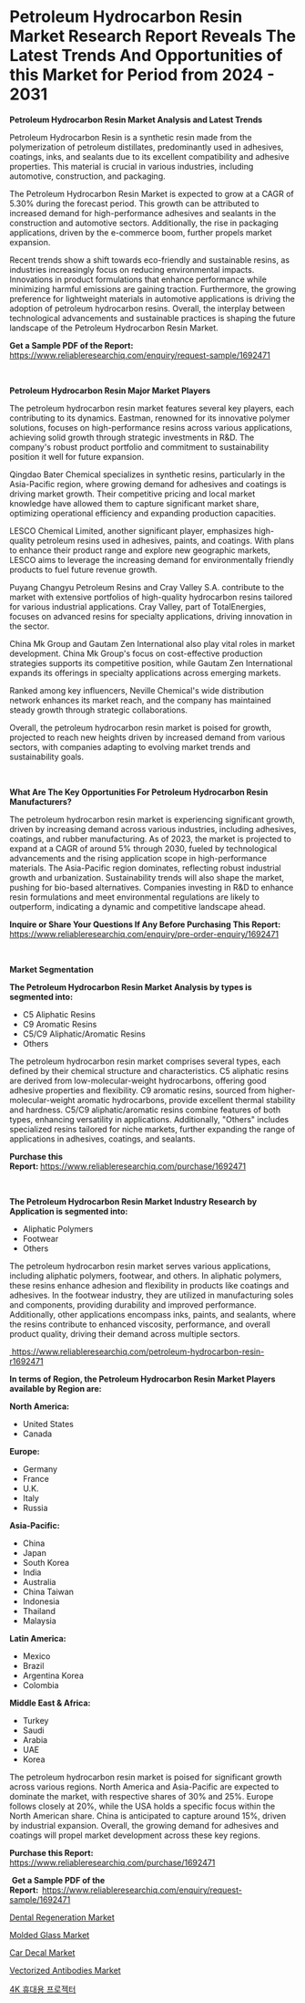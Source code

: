 <p><h1>Petroleum Hydrocarbon Resin Market Research Report Reveals The Latest Trends And Opportunities of this Market for Period from 2024 - 2031</h1></p><p><strong>Petroleum Hydrocarbon Resin Market Analysis and Latest Trends</strong></p>
<p><p>Petroleum Hydrocarbon Resin is a synthetic resin made from the polymerization of petroleum distillates, predominantly used in adhesives, coatings, inks, and sealants due to its excellent compatibility and adhesive properties. This material is crucial in various industries, including automotive, construction, and packaging.</p><p>The Petroleum Hydrocarbon Resin Market is expected to grow at a CAGR of 5.30% during the forecast period. This growth can be attributed to increased demand for high-performance adhesives and sealants in the construction and automotive sectors. Additionally, the rise in packaging applications, driven by the e-commerce boom, further propels market expansion. </p><p>Recent trends show a shift towards eco-friendly and sustainable resins, as industries increasingly focus on reducing environmental impacts. Innovations in product formulations that enhance performance while minimizing harmful emissions are gaining traction. Furthermore, the growing preference for lightweight materials in automotive applications is driving the adoption of petroleum hydrocarbon resins. Overall, the interplay between technological advancements and sustainable practices is shaping the future landscape of the Petroleum Hydrocarbon Resin Market.</p></p>
<p><strong>Get a Sample PDF of the Report:&nbsp;</strong> <a href="https://www.reliableresearchiq.com/enquiry/request-sample/1692471?utm_campaign=99&utm_medium=2&utm_source=Github&utm_content=ia&utm_term=07112024&utm_id=petroleum-hydrocarbon-resin">https://www.reliableresearchiq.com/enquiry/request-sample/1692471</a></p>
<p>&nbsp;</p>
<p><strong>Petroleum Hydrocarbon Resin Major Market Players</strong></p>
<p><p>The petroleum hydrocarbon resin market features several key players, each contributing to its dynamics. Eastman, renowned for its innovative polymer solutions, focuses on high-performance resins across various applications, achieving solid growth through strategic investments in R&D. The company's robust product portfolio and commitment to sustainability position it well for future expansion.</p><p>Qingdao Bater Chemical specializes in synthetic resins, particularly in the Asia-Pacific region, where growing demand for adhesives and coatings is driving market growth. Their competitive pricing and local market knowledge have allowed them to capture significant market share, optimizing operational efficiency and expanding production capacities.</p><p>LESCO Chemical Limited, another significant player, emphasizes high-quality petroleum resins used in adhesives, paints, and coatings. With plans to enhance their product range and explore new geographic markets, LESCO aims to leverage the increasing demand for environmentally friendly products to fuel future revenue growth.</p><p>Puyang Changyu Petroleum Resins and Cray Valley S.A. contribute to the market with extensive portfolios of high-quality hydrocarbon resins tailored for various industrial applications. Cray Valley, part of TotalEnergies, focuses on advanced resins for specialty applications, driving innovation in the sector.</p><p>China Mk Group and Gautam Zen International also play vital roles in market development. China Mk Group's focus on cost-effective production strategies supports its competitive position, while Gautam Zen International expands its offerings in specialty applications across emerging markets.</p><p>Ranked among key influencers, Neville Chemical's wide distribution network enhances its market reach, and the company has maintained steady growth through strategic collaborations.</p><p>Overall, the petroleum hydrocarbon resin market is poised for growth, projected to reach new heights driven by increased demand from various sectors, with companies adapting to evolving market trends and sustainability goals.</p></p>
<p>&nbsp;</p>
<p><strong>What Are The Key Opportunities For Petroleum Hydrocarbon Resin Manufacturers?</strong></p>
<p><p>The petroleum hydrocarbon resin market is experiencing significant growth, driven by increasing demand across various industries, including adhesives, coatings, and rubber manufacturing. As of 2023, the market is projected to expand at a CAGR of around 5% through 2030, fueled by technological advancements and the rising application scope in high-performance materials. The Asia-Pacific region dominates, reflecting robust industrial growth and urbanization. Sustainability trends will also shape the market, pushing for bio-based alternatives. Companies investing in R&D to enhance resin formulations and meet environmental regulations are likely to outperform, indicating a dynamic and competitive landscape ahead.</p></p>
<p><strong>Inquire or Share Your Questions If Any Before Purchasing This Report:</strong> <a href="https://www.reliableresearchiq.com/enquiry/pre-order-enquiry/1692471?utm_campaign=99&utm_medium=2&utm_source=Github&utm_content=ia&utm_term=07112024&utm_id=petroleum-hydrocarbon-resin">https://www.reliableresearchiq.com/enquiry/pre-order-enquiry/1692471</a></p>
<p>&nbsp;</p>
<p><strong>Market Segmentation</strong></p>
<p><strong>The Petroleum Hydrocarbon Resin Market Analysis by types is segmented into:</strong></p>
<p><ul><li>C5 Aliphatic Resins</li><li>C9 Aromatic Resins</li><li>C5/C9 Aliphatic/Aromatic Resins</li><li>Others</li></ul></p>
<p><p>The petroleum hydrocarbon resin market comprises several types, each defined by their chemical structure and characteristics. C5 aliphatic resins are derived from low-molecular-weight hydrocarbons, offering good adhesive properties and flexibility. C9 aromatic resins, sourced from higher-molecular-weight aromatic hydrocarbons, provide excellent thermal stability and hardness. C5/C9 aliphatic/aromatic resins combine features of both types, enhancing versatility in applications. Additionally, "Others" includes specialized resins tailored for niche markets, further expanding the range of applications in adhesives, coatings, and sealants.</p></p>
<p><strong>Purchase this Report:&nbsp;</strong><a href="https://www.reliableresearchiq.com/purchase/1692471?utm_campaign=99&utm_medium=2&utm_source=Github&utm_content=ia&utm_term=07112024&utm_id=petroleum-hydrocarbon-resin">https://www.reliableresearchiq.com/purchase/1692471</a></p>
<p>&nbsp;</p>
<p><strong>The Petroleum Hydrocarbon Resin Market Industry Research by Application is segmented into:</strong></p>
<p><ul><li>Aliphatic Polymers</li><li>Footwear</li><li>Others</li></ul></p>
<p><p>The petroleum hydrocarbon resin market serves various applications, including aliphatic polymers, footwear, and others. In aliphatic polymers, these resins enhance adhesion and flexibility in products like coatings and adhesives. In the footwear industry, they are utilized in manufacturing soles and components, providing durability and improved performance. Additionally, other applications encompass inks, paints, and sealants, where the resins contribute to enhanced viscosity, performance, and overall product quality, driving their demand across multiple sectors.</p></p>
<p><a href="https://www.reliableresearchiq.com/petroleum-hydrocarbon-resin-r1692471?utm_campaign=99&utm_medium=2&utm_source=Github&utm_content=ia&utm_term=07112024&utm_id=petroleum-hydrocarbon-resin">&nbsp;https://www.reliableresearchiq.com/petroleum-hydrocarbon-resin-r1692471</a></p>
<p><strong>In terms of Region, the Petroleum Hydrocarbon Resin Market Players available by Region are:</strong></p>
<p>
    <p> <strong> North America: </strong>
        <ul>
            <li>United States</li>
            <li>Canada</li>
        </ul>
        </p> 
    <p> <strong> Europe: </strong>
        <ul>
            <li>Germany</li>
            <li>France</li>
            <li>U.K.</li>
            <li>Italy</li>
            <li>Russia</li>
        </ul>
        </p> 
    <p> <strong> Asia-Pacific: </strong>
        <ul>
            <li>China</li>
            <li>Japan</li>
            <li>South Korea</li>
            <li>India</li>
            <li>Australia</li>
            <li>China Taiwan</li>
            <li>Indonesia</li>
            <li>Thailand</li>
            <li>Malaysia</li>
        </ul>
        </p> 
    <p> <strong> Latin America: </strong>
        <ul>
            <li>Mexico</li>
            <li>Brazil</li>
            <li>Argentina Korea</li>
            <li>Colombia</li>
        </ul>
        </p> 
    <p> <strong> Middle East & Africa: </strong>
        <ul>
            <li>Turkey</li>
            <li>Saudi</li>
            <li>Arabia</li>
            <li>UAE</li>
            <li>Korea</li>
        </ul>
    </p>
    </p>
<p><p>The petroleum hydrocarbon resin market is poised for significant growth across various regions. North America and Asia-Pacific are expected to dominate the market, with respective shares of 30% and 25%. Europe follows closely at 20%, while the USA holds a specific focus within the North American share. China is anticipated to capture around 15%, driven by industrial expansion. Overall, the growing demand for adhesives and coatings will propel market development across these key regions.</p></p>
<p><strong>Purchase this Report: </strong><a href="https://www.reliableresearchiq.com/purchase/1692471?utm_campaign=99&utm_medium=2&utm_source=Github&utm_content=ia&utm_term=07112024&utm_id=petroleum-hydrocarbon-resin">https://www.reliableresearchiq.com/purchase/1692471</a></p>
<p>&nbsp;<strong>Get a Sample PDF of the Report:&nbsp;&nbsp;</strong><a href="https://www.reliableresearchiq.com/enquiry/request-sample/1692471?utm_campaign=99&utm_medium=2&utm_source=Github&utm_content=ia&utm_term=07112024&utm_id=petroleum-hydrocarbon-resin">https://www.reliableresearchiq.com/enquiry/request-sample/1692471</a></p>
<p><strong></strong></p>
<p><p><a href="https://issuu.com/reportprime-2/docs/dental-regeneration-market-size-203_e015beec54ad1d?utm_campaign=99&utm_medium=2&utm_source=Github&utm_content=ia&utm_term=07112024&utm_id=petroleum-hydrocarbon-resin">Dental Regeneration Market</a></p><p><a href="https://github.com/elseludvikoh/Market-Research-Report-List-1/blob/main/molded-glass-market.md?utm_campaign=99&utm_medium=2&utm_source=Github&utm_content=ia&utm_term=07112024&utm_id=petroleum-hydrocarbon-resin">Molded Glass Market</a></p><p><a href="https://github.com/ibbiechinotit/Market-Research-Report-List-1/blob/main/car-decal-market.md?utm_campaign=99&utm_medium=2&utm_source=Github&utm_content=ia&utm_term=07112024&utm_id=petroleum-hydrocarbon-resin">Car Decal Market</a></p><p><a href="https://issuu.com/reportprime-2/docs/vectorized-antibodies-market-size-2_66fcacf9e18953?utm_campaign=99&utm_medium=2&utm_source=Github&utm_content=ia&utm_term=07112024&utm_id=petroleum-hydrocarbon-resin">Vectorized Antibodies Market</a></p><p><a href="https://github.com/sougarounis/Market-Research-Report-List-6/blob/main/367069622514.md?utm_campaign=99&utm_medium=2&utm_source=Github&utm_content=ia&utm_term=07112024&utm_id=petroleum-hydrocarbon-resin">4K 휴대용 프로젝터</a></p></p>